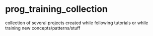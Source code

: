 # prog_training_collection
collection of several projects created while following tutorials or while training new concepts/patterns/stuff


